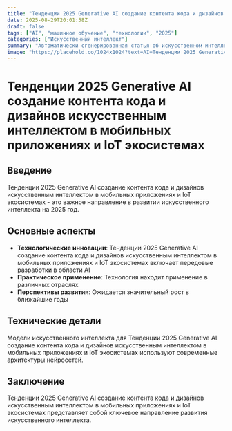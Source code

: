 ```yaml
---
title: "Тенденции 2025 Generative AI создание контента кода и дизайнов искусственным интеллектом в мобильных приложениях и IoT экосистемах"
date: 2025-08-29T20:01:58Z
draft: false
tags: ["AI", "машинное обучение", "технологии", "2025"]
categories: ["Искусственный интеллект"]
summary: "Автоматически сгенерированная статья об искусственном интеллекте"
image: "https://placehold.co/1024x1024?text=AI+Тенденции 2025 Generative AI создание контента кода и дизайнов искусственным интеллектом в мобильных приложениях и IoT экосистемах"
---
```

# Тенденции 2025 Generative AI создание контента кода и дизайнов искусственным интеллектом в мобильных приложениях и IoT экосистемах

## Введение
Тенденции 2025 Generative AI создание контента кода и дизайнов искусственным интеллектом в мобильных приложениях и IoT экосистемах - это важное направление в развитии искусственного интеллекта на 2025 год.

## Основные аспекты
- **Технологические инновации**: Тенденции 2025 Generative AI создание контента кода и дизайнов искусственным интеллектом в мобильных приложениях и IoT экосистемах включает передовые разработки в области AI
- **Практическое применение**: Технология находит применение в различных отраслях
- **Перспективы развития**: Ожидается значительный рост в ближайшие годы

## Технические детали
Модели искусственного интеллекта для Тенденции 2025 Generative AI создание контента кода и дизайнов искусственным интеллектом в мобильных приложениях и IoT экосистемах используют современные архитектуры нейросетей.

## Заключение
Тенденции 2025 Generative AI создание контента кода и дизайнов искусственным интеллектом в мобильных приложениях и IoT экосистемах представляет собой ключевое направление развития искусственного интеллекта.
